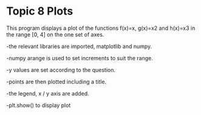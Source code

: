 # Topic 8 Plots

This program displays a plot of the functions f(x)=x, g(x)=x2 and h(x)=x3 in the range [0, 4] on the one set of axes.

-the relevant libraries are imported, matplotlib and numpy.

-numpy arange is used to set increments to suit the range. 

-y values are set according to the question.

-points are then plotted including a title.

-the legend, x / y axis are added.

-plt.show() to display plot

    
